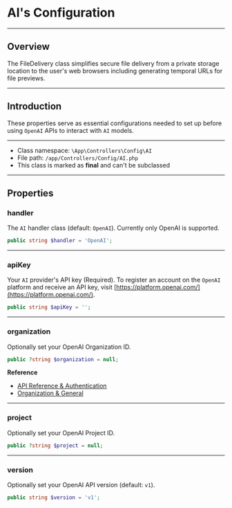# AI's Configuration

***

## Overview

The FileDelivery class simplifies secure file delivery from a private storage location to the user's web browsers including generating temporal URLs for file previews.

***

## Introduction

These properties serve as essential configurations needed to set up before using `OpenAI` APIs to interact with `AI` models.

***

* Class namespace: `\App\Controllers\Config\AI`
* File path: `/app/Controllers/Config/AI.php`
* This class is marked as **final** and can't be subclassed

***

## Properties

### handler

The `AI` handler class (default: `OpenAI`).
Currently only OpenAI is supported.

```php
public string $handler = 'OpenAI';
```

***

### apiKey

Your `AI` provider's API key (Required).
To register an account on the `OpenAI` platform and receive an API key, visit [https://platform.openai.com/](https://platform.openai.com/).

```php
public string $apiKey = '';
```

***

### organization

Optionally set your OpenAI Organization ID.

```php
public ?string $organization = null;
```

**Reference**

- [API Reference & Authentication](https://platform.openai.com/docs/api-reference/authentication)
- [Organization & General](https://platform.openai.com/settings/organization/general)

***

### project

Optionally set your OpenAI Project ID.

```php
public ?string $project = null;
```

***

### version

Optionally set your OpenAI API version (default: `v1`).

```php
public string $version = 'v1';
```